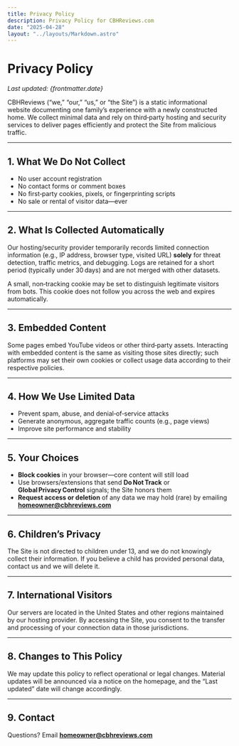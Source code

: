 ```yaml
---
title: Privacy Policy
description: Privacy Policy for CBHReviews.com
date: "2025-04-28" 
layout: "../layouts/Markdown.astro"
---
```


# Privacy Policy  
_Last updated: {frontmatter.date}_


CBHReviews (“we,” “our,” “us,” or “the Site”) is a static informational website documenting one family’s experience with a newly constructed home. We collect minimal data and rely on third‑party hosting and security services to deliver pages efficiently and protect the Site from malicious traffic.

---

## 1. What We **Do Not** Collect

- No user account registration  
- No contact forms or comment boxes  
- No first‑party cookies, pixels, or fingerprinting scripts  
- No sale or rental of visitor data—ever  

---

## 2. What Is Collected Automatically

Our hosting/security provider temporarily records limited connection information (e.g., IP address, browser type, visited URL) **solely** for threat detection, traffic metrics, and debugging. Logs are retained for a short period (typically under 30 days) and are not merged with other datasets.

A small, non‑tracking cookie may be set to distinguish legitimate visitors from bots. This cookie does not follow you across the web and expires automatically.

---

## 3. Embedded Content

Some pages embed YouTube videos or other third‑party assets. Interacting with embedded content is the same as visiting those sites directly; such platforms may set their own cookies or collect usage data according to their respective policies.

---

## 4. How We Use Limited Data

- Prevent spam, abuse, and denial‑of‑service attacks  
- Generate anonymous, aggregate traffic counts (e.g., page views)  
- Improve site performance and stability  

---

## 5. Your Choices

- **Block cookies** in your browser—core content will still load  
- Use browsers/extensions that send **Do Not Track** or **Global Privacy Control** signals; the Site honors them  
- **Request access or deletion** of any data we may hold (rare) by emailing **homeowner@cbhreviews.com**

---

## 6. Children’s Privacy

The Site is not directed to children under 13, and we do not knowingly collect their information. If you believe a child has provided personal data, contact us and we will delete it.

---

## 7. International Visitors

Our servers are located in the United States and other regions maintained by our hosting provider. By accessing the Site, you consent to the transfer and processing of your connection data in those jurisdictions.

---

## 8. Changes to This Policy

We may update this policy to reflect operational or legal changes. Material updates will be announced via a notice on the homepage, and the “Last updated” date will change accordingly.

---

## 9. Contact

Questions? Email **homeowner@cbhreviews.com**